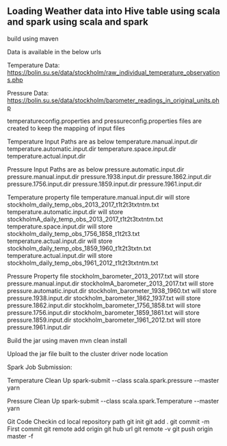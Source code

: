 ## Loading Weather data into Hive table using scala and spark  using scala and spark ##

build using maven

Data is available in the below urls

Temperature Data: 
https://bolin.su.se/data/stockholm/raw_individual_temperature_observations.php


Pressure Data: 
https://bolin.su.se/data/stockholm/barometer_readings_in_original_units.php

temperatureconfig.properties and pressureconfig.properties files are created to keep the mapping of input files

Temperature Input Paths are as below
temperature.manual.input.dir 
temperature.automatic.input.dir
temperature.space.input.dir
temperature.actual.input.dir

Pressure Input Paths are as below
pressure.automatic.input.dir
pressure.manual.input.dir 
pressure.1938.input.dir 
pressure.1862.input.dir 
pressure.1756.input.dir 
pressure.1859.input.dir
pressure.1961.input.dir

Temperature property file
temperature.manual.input.dir will store stockholm_daily_temp_obs_2013_2017_t1t2t3txtntm.txt     
temperature.automatic.input.dir will store stockholmA_daily_temp_obs_2013_2017_t1t2t3txtntm.txt    
temperature.space.input.dir will store stockholm_daily_temp_obs_1756_1858_t1t2t3.txt    	
temperature.actual.input.dir will store stockholm_daily_temp_obs_1859_1960_t1t2t3txtn.txt
 temperature.actual.input.dir will store stockholm_daily_temp_obs_1961_2012_t1t2t3txtntm.txt

Pressure Property file
stockholm_barometer_2013_2017.txt  will store   pressure.manual.input.dir
stockholmA_barometer_2013_2017.txt  will store   pressure.automatic.input.dir
stockholm_barometer_1938_1960.txt  will store   pressure.1938.input.dir
stockholm_barometer_1862_1937.txt  will store  pressure.1862.input.dir
stockholm_barometer_1756_1858.txt  will store  pressure.1756.input.dir
stockholm_barometer_1859_1861.txt  will store  pressure.1859.input.dir
stockholm_barometer_1961_2012.txt  will store pressure.1961.input.dir

Build the jar using maven
mvn clean install

Upload the jar file built to the cluster driver node location

Spark Job Submission: 

Temperature Clean Up
spark-submit --class scala.spark.pressure --master yarn <path to weather-1.0.jar>

Pressure Clean Up
spark-submit --class scala.spark.Temperature --master yarn <path to weather-1.0.jar>

Git Code Checkin
cd local repository path
git init
git add .
git commit -m First commit
git remote add origin git hub url
git remote -v
git push origin master -f
